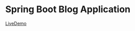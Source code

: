 # Spring Boot Blog Application

<a href="https://praveenvg1803.github.io/TASK_5-LIVE-LINK/">LiveDemo</a>

